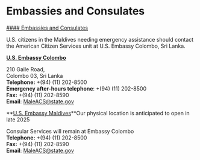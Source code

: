 # Embassies and Consulates

[#### Embassies and Consulates](javascript:void(0); "Embassies and Consulates")

U.S. citizens in the Maldives needing emergency assistance should contact the American Citizen Services unit at U.S. Embassy Colombo, Sri Lanka.

[**U.S. Embassy Colombo**](https://lk.usembassy.gov/)

210 Galle Road,  
Colombo 03, Sri Lanka  
**Telephone:** +(94) (11) 202-8500  
**Emergency after-hours telephone**: +(94) (11) 202-8500  
**Fax:** +(94) (11) 202-8590  
**Email**: [MaleACS@state.gov](mailto:MaleACS@state.gov)

**[U.S. Embassy Maldives](https://mv.usmission.gov/)**Our physical location is anticipated to open in late 2025

Consular Services will remain at Embassy Colombo  
**Telephone:** +(94) (11) 202-8500  
**Fax:** +(94) (11) 202-8590  
**Email**: [MaleACS@state.gov](mailto:MaleACS@state.gov)